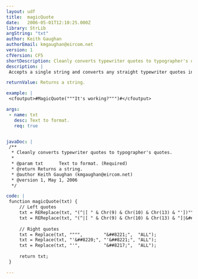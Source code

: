 ```yaml
---
layout: udf
title:  magicQuote
date:   2006-05-01T12:10:25.000Z
library: StrLib
argString: "txt"
author: Keith Gaughan
authorEmail: kmgaughan@eircom.net
version: 1
cfVersion: CF5
shortDescription: Cleanly converts typewriter quotes to typographer's quotes.
description: |
 Accepts a single string and converts any straight typewriter quotes into their corresponding curly typographer's quotes to give a better visual appearence. Note, however, that this code assumes that the text passed in is plain text and not HTML.

returnValue: Returns a string.

example: |
 <cfoutput>#MagicQuote("""It's working?""")#</cfoutput>

args:
 - name: txt
   desc: Text to format.
   req: true


javaDoc: |
 /**
  * Cleanly converts typewriter quotes to typographer's quotes.
  * 
  * @param txt      Text to format. (Required)
  * @return Returns a string. 
  * @author Keith Gaughan (kmgaughan@eircom.net) 
  * @version 1, May 1, 2006 
  */

code: |
 function magicQuote(txt) {
     // Left quotes
     txt = REReplace(txt, "(^|[ " & Chr(9) & Chr(10) & Chr(13) & "'])""", "\1&##8220;", "ALL");
     txt = REReplace(txt, "(^|[ " & Chr(9) & Chr(10) & Chr(13) & "]|&##8220;)'",  "\1&##8216;", "ALL");
 
     // Right quotes
     txt = Replace(txt, """",        "&##8221;",  "ALL");
     txt = Replace(txt, "'&##8220;", "'&##8221;", "ALL");
     txt = Replace(txt, "'",         "&##8217;",  "ALL");
 
     return txt;
 }

---
```


